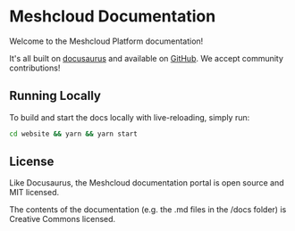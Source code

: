 # Meshcloud Documentation

Welcome to the Meshcloud Platform documentation!

It's all built on [docusaurus](https://docusaurus.io/en/) and available on [GitHub](https://github.com/Meshcloud/meshcloud-docs). We accept community contributions!

## Running Locally

To build and start the docs locally with live-reloading, simply run: 
 
```bash
cd website && yarn && yarn start
```

## License
Like Docusaurus, the Meshcloud documentation portal is open source and MIT licensed.

The contents of the documentation (e.g. the .md files in the /docs folder) is Creative Commons licensed.

